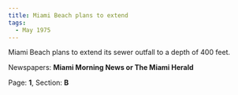 ```yaml
---  
title: Miami Beach plans to extend  
tags:  
  - May 1975  
---  
```

  
Miami Beach plans to extend its sewer outfall to a depth of 400 feet.  
  
Newspapers: **Miami Morning News or The Miami Herald**  
  
Page: **1**, Section: **B** 
